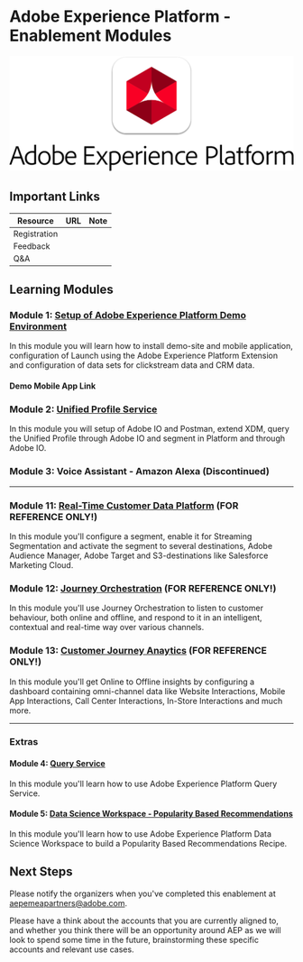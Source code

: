 # Adobe Experience Platform - Enablement Modules
![Platform](./platformlogo.png)

## Important Links
| Resource        | URL           | Note  |
| ------------- |---------------|-------|
| Registration  |             | |
| Feedback      |         | |
| Q&A |            | |

## Learning Modules

### Module 1: [Setup of Adobe Experience Platform Demo Environment](./module1/README.md)

In this module you will learn how to install demo-site and mobile application, configuration of Launch using the Adobe Experience Platform Extension and configuration of data sets for clickstream data and CRM data.

#### Demo Mobile App Link


### Module 2: [Unified Profile Service](./module2/README.md)

In this module you will setup of Adobe IO and Postman, extend XDM, query the Unified Profile through Adobe IO and segment in Platform and through Adobe IO.

### Module 3: Voice Assistant - Amazon Alexa (Discontinued)

------


### Module 11: [Real-Time Customer Data Platform](./module11/README.md) (FOR REFERENCE ONLY!)

In this module you'll configure a segment, enable it for Streaming Segmentation and activate the segment to several destinations, Adobe Audience Manager, Adobe Target and S3-destinations like Salesforce Marketing Cloud.

### Module 12: [Journey Orchestration](./module12/README.md)  (FOR REFERENCE ONLY!)

In this module you'll use Journey Orchestration to listen to customer behaviour, both online and offline, and respond to it in an intelligent, contextual and real-time way over various channels.

### Module 13: [Customer Journey Anaytics](./module13/README.md)  (FOR REFERENCE ONLY!)

In this module you'll get Online to Offline insights by configuring a dashboard containing omni-channel data like Website Interactions, Mobile App Interactions, Call Center Interactions, In-Store Interactions and much more.

------


### Extras

#### Module 4: [Query Service](./module4/README.md)

In this module you'll learn how to use Adobe Experience Platform Query Service.

#### Module 5: [Data Science Workspace - Popularity Based Recommendations](./module5/README.md)

In this module you'll learn how to use Adobe Experience Platform Data Science Workspace to build a Popularity Based Recommendations Recipe.

## Next Steps

Please notify the organizers when you've completed this enablement at aepemeapartners@adobe.com.

Please have a think about the accounts that you are currently aligned to, and whether you think there will be an opportunity around AEP as we will look to spend some time in the future, brainstorming these specific accounts and relevant use cases.  
